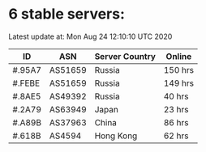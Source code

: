 # 6 stable servers:

Latest update at: Mon Aug 24 12:10:10 UTC 2020

| ID | ASN | Server Country | Online |
| -- | --- | -------------- | ------ |
| #.95A7 | AS51659 | Russia | 150 hrs |
| #.FEBE | AS51659 | Russia | 149 hrs |
| #.8AE5 | AS49392 | Russia | 40 hrs |
| #.2A79 | AS63949 | Japan | 23 hrs |
| #.A89B | AS37963 | China | 86 hrs |
| #.618B | AS4594 | Hong Kong | 62 hrs |

